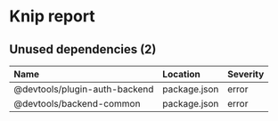 # Knip report

## Unused dependencies (2)

| Name                           | Location     | Severity |
| :----------------------------- | :----------- | :------- |
| @devtools/plugin-auth-backend | package.json | error    |
| @devtools/backend-common      | package.json | error    |

